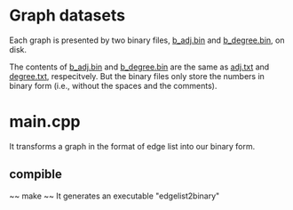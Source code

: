 # Graph datasets

Each graph is presented by two binary files, [b_adj.bin](example/b_adj.bin) and [b_degree.bin](example/b_degree.bin), on disk.

The contents of [b_adj.bin](example/b_adj.bin) and [b_degree.bin](example/b_degree.bin) are the same as [adj.txt](example/adj.txt) and [degree.txt](example/degree.txt), respecitvely. But the binary files only store the numbers in binary form (i.e., without the spaces and the comments).

# main.cpp

It transforms a graph in the format of edge list into our binary form.

## compible

~~
make
~~
It generates an executable "edgelist2binary"
